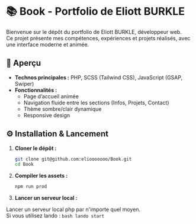 # 📚 Book - Portfolio de Eliott BURKLE

Bienvenue sur le dépôt du portfolio de Eliott BURKLE, développeur web.  
Ce projet présente mes compétences, expériences et projets réalisés, avec une interface moderne et animée.


## 🚀 Aperçu

- **Technos principales :** PHP, SCSS (Tailwind CSS), JavaScript (GSAP, Swiper)
- **Fonctionnalités :**
  - Page d’accueil animée
  - Navigation fluide entre les sections (Infos, Projets, Contact)
  - Thème sombre/clair dynamique
  - Responsive design


## ⚙️ Installation & Lancement

1. **Cloner le dépôt :**
   ```bash
   git clone git@github.com:eliooooooo/Book.git
   cd Book
   ```

2. **Compiler les assets :**
    ```bash
    npm run prod
    ```

3. **Lancer un serveur local :**

Lancer un serveur local php par n'importe quel moyen.  
Si vous utilisez lando :
    ```bash
        lando start
    ```